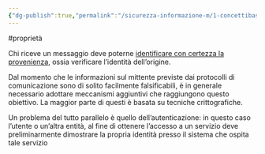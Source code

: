 ```yaml
---
{"dg-publish":true,"permalink":"/sicurezza-informazione-m/1-concettibase/autenticita/"}
---
```


#proprietà 

Chi riceve un messaggio deve poterne <u>identificare con certezza la provenienza</u>, ossia verificare l’identità dell’origine. 

Dal momento che le informazioni sul mittente previste dai protocolli di comunicazione sono di solito facilmente falsificabili, è in generale necessario adottare meccanismi aggiuntivi che raggiungono questo obiettivo. La maggior parte di questi è basata su tecniche crittografiche. 

Un problema del tutto parallelo è quello dell’autenticazione: in questo caso l’utente o un’altra entità, al fine di ottenere l’accesso a un servizio deve preliminarmente dimostrare la propria identità presso il sistema che ospita tale servizio